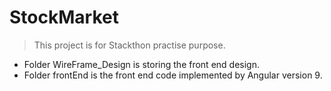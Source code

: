 # StockMarket
> This project is for Stackthon practise purpose.

<ul>
    <li>Folder WireFrame_Design is storing the front end design.</li>
    <li>Folder frontEnd is the front end code implemented by Angular version 9.</li>
</ul>



